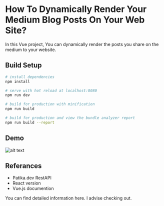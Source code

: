 
# How To Dynamically Render Your Medium Blog Posts On Your Web Site?

In this Vue project, You can dynamically render the posts you share on the medium to your website.







## Build Setup

``` bash
# install dependencies
npm install

# serve with hot reload at localhost:8080
npm run dev

# build for production with minification
npm run build

# build for production and view the bundle analyzer report
npm run build --report
```

## Demo

![alt text](https://github.com/dduyguu/medium-API/blob/main/img/demo.gif?raw=true)

## Referances

- Patika.dev RestAPI
- React version
- Vue.js documention

You can find detailed information here. I advise checking out.

  
